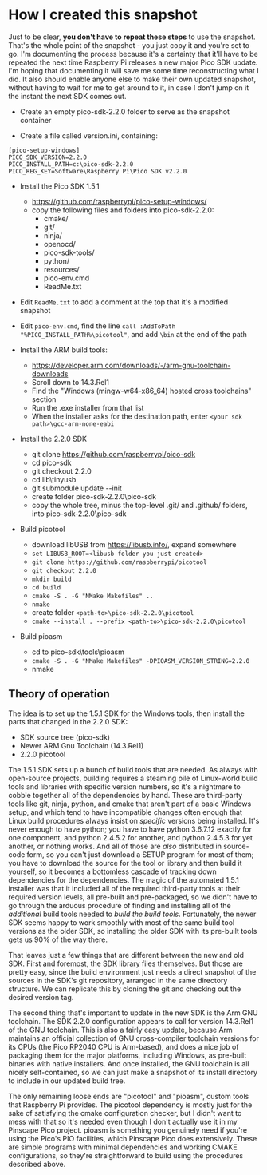 # How I created this snapshot

Just to be clear, **you don't have to repeat these steps** to use the snapshot.
That's the whole point of the snapshot - you just copy it and you're set to go.
I'm documenting the process because it's a certainty that it'll have to be
repeated the next time Raspberry Pi releases a new major Pico SDK update.
I'm hoping that documenting it will save me some time reconstructing what I did.
It also should enable anyone else to make their own updated snapshot, without
having to wait for me to get around to it, in case I don't jump on it the instant
the next SDK comes out.


* Create an empty pico-sdk-2.2.0 folder to serve as the snapshot container

* Create a file called version.ini, containing:
```
[pico-setup-windows]
PICO_SDK_VERSION=2.2.0
PICO_INSTALL_PATH=c:\pico-sdk-2.2.0
PICO_REG_KEY=Software\Raspberry Pi\Pico SDK v2.2.0
```

* Install the Pico SDK 1.5.1
   * https://github.com/raspberrypi/pico-setup-windows/
   * copy the following files and folders into pico-sdk-2.2.0:
       * cmake/
       * git/
       * ninja/
       * openocd/
       * pico-sdk-tools/
       * python/
       * resources/
       * pico-env.cmd
       * ReadMe.txt

* Edit `ReadMe.txt` to add a comment at the top that it's a modified snapshot

* Edit `pico-env.cmd`, find the line `call :AddToPath "%PICO_INSTALL_PATH%\picotool"`, and add `\bin` at the end of the path

* Install the ARM build tools:
   * https://developer.arm.com/downloads/-/arm-gnu-toolchain-downloads
   * Scroll down to 14.3.Rel1
   * Find the "Windows (mingw-w64-x86_64) hosted cross toolchains" section
   * Run the .exe installer from that list
   * When the installer asks for the destination path, enter `<your sdk path>\gcc-arm-none-eabi`

* Install the 2.2.0 SDK
   * git clone https://github.com/raspberrypi/pico-sdk
   * cd pico-sdk
   * git checkout 2.2.0
   * cd lib\tinyusb
   * git submodule update --init
   * create folder pico-sdk-2.2.0\pico-sdk
   * copy the whole tree, minus the top-level .git/ and .github/ folders, into pico-sdk-2.2.0\pico-sdk

* Build picotool
   * download libUSB from https://libusb.info/, expand somewhere
   * `set LIBUSB_ROOT=<libusb folder you just created>`
   * `git clone https://github.com/raspberrypi/picotool`
   * `git checkout 2.2.0`
   * `mkdir build`
   * `cd build`
   * `cmake -S . -G "NMake Makefiles" ..`
   * `nmake`
   * create folder `<path-to>\pico-sdk-2.2.0\picotool`
   * `cmake --install . --prefix <path-to>\pico-sdk-2.2.0\picotool`

* Build pioasm
   * cd to pico-sdk\tools\pioasm
   * `cmake -S . -G "NMake Makefiles" -DPIOASM_VERSION_STRING=2.2.0`
   * nmake


## Theory of operation

The idea is to set up the 1.5.1 SDK for the Windows tools, then install
the parts that changed in the 2.2.0 SDK:

  - SDK source tree (pico-sdk)
  - Newer ARM Gnu Toolchain (14.3.Rel1)
  - 2.2.0 picotool

The 1.5.1 SDK sets up a bunch of build tools that are needed.  As
always with open-source projects, building requires a steaming pile of
Linux-world build tools and libraries with specific version numbers, so it's
a nightmare to cobble together all of the dependencies by hand.  These are
third-party tools like git, ninja, python, and cmake that aren't part of
a basic Windows setup, and which tend to have incompatible changes often
enough that Linux build procedures always insist on *specific*
versions being installed.  It's never enough to have python; you have
to have python 3.6.7.12 exactly for one component, and python 2.4.5.2 for
another, and python 2.4.5.3 for yet another, or nothing works.  And all
of those are *also* distributed in source-code form, so you can't just
download a SETUP program for most of them; you have to download the source
for the tool or library and then build it yourself, so it becomes a
bottomless cascade of tracking down dependencies for the dependencies.
The magic of the automated 1.5.1 installer was that it included all of the
required third-party tools at their required version levels, all pre-built
and pre-packaged, so we didn't have to go through the arduous procedure of
finding and installing all of the *additional* build tools needed to
*build the build tools*.  Fortunately, the newer SDK seems happy to
work smoothly with most of the same build tool versions as the older
SDK, so installing the older SDK with its pre-built tools gets us 90%
of the way there.

That leaves just a few things that are different between the new and
old SDK.  First and foremost, the SDK library files themselves.  But
those are pretty easy, since the build environment just needs a direct
snapshot of the sources in the SDK's git repository, arranged in the
same directory structure.  We can replicate this by cloning the git
and checking out the desired version tag.

The second thing that's important to update in the new SDK is the
Arm GNU toolchain.  The SDK 2.2.0 configuration appears to call for version
14.3.Rel1 of the GNU toolchain.  This is also a fairly easy update, because
Arm maintains an official collection of GNU cross-compiler toolchain
versions for its CPUs (the Pico RP2040 CPU is Arm-based), and does a nice
job of packaging them for the major platforms, including Windows, as
pre-built binaries with native installers.  And once installed, the GNU
toolchain is all nicely self-contained, so we can just make a snapshot of
its install directory to include in our updated build tree.

The only remaining loose ends are "picotool" and "pioasm", custom
tools that Raspberry Pi provides.  The picotool dependency is mostly
just for the sake of satisfying the cmake configuration checker, but I
didn't want to mess with that so it's needed even though I don't
actually use it in my Pinscape Pico project.  pioasm is something you
genuinely need if you're using the Pico's PIO facilities, which
Pinscape Pico does extensively.  These are simple programs with
minimal dependencies and working CMAKE configurations, so they're
straightforward to build using the procedures described above.
